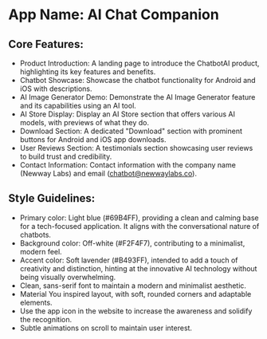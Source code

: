 # **App Name**: AI Chat Companion

## Core Features:

- Product Introduction: A landing page to introduce the ChatbotAI product, highlighting its key features and benefits.
- Chatbot Showcase: Showcase the chatbot functionality for Android and iOS with descriptions.
- AI Image Generator Demo: Demonstrate the AI Image Generator feature and its capabilities using an AI tool.
- AI Store Display: Display an AI Store section that offers various AI models, with previews of what they do.
- Download Section: A dedicated "Download" section with prominent buttons for Android and iOS app downloads.
- User Reviews Section: A testimonials section showcasing user reviews to build trust and credibility.
- Contact Information: Contact information with the company name (Newway Labs) and email (chatbot@newwaylabs.co).

## Style Guidelines:

- Primary color: Light blue (#69B4FF), providing a clean and calming base for a tech-focused application. It aligns with the conversational nature of chatbots.
- Background color: Off-white (#F2F4F7), contributing to a minimalist, modern feel.
- Accent color: Soft lavender (#B493FF), intended to add a touch of creativity and distinction, hinting at the innovative AI technology without being visually overwhelming.
- Clean, sans-serif font to maintain a modern and minimalist aesthetic.
- Material You inspired layout, with soft, rounded corners and adaptable elements.
- Use the app icon in the website to increase the awareness and solidify the recognition.
- Subtle animations on scroll to maintain user interest.